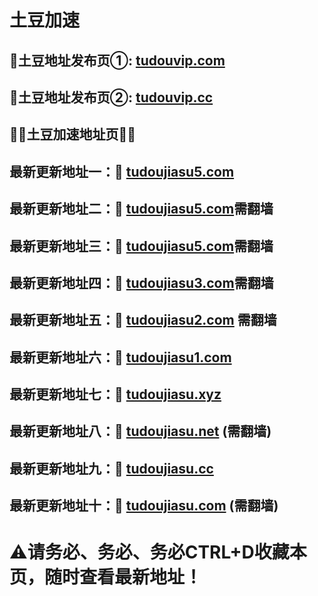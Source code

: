 # 土豆加速

</div>
</div>
</div>
</div>
</div>
<h2>🚀土豆地址发布页①: <a href="https://tudouvip.com">tudouvip.com</a></h2>
<h2>🚀土豆地址发布页②: <a href="https://tudouvip.cc">tudouvip.cc</a></h2>
  
  <h2>💎💎土豆加速地址页💎💎</h2>
  <h2>最新更新地址一：🚀 <a href="https://tudoujiasu7.com/">tudoujiasu5.com</a> </h2>
  <h2>最新更新地址二：🚀 <a href="https://tudoujiasu6.com/">tudoujiasu5.com</a>需翻墙 </h2>
  <h2>最新更新地址三：🚀 <a href="https://tudoujiasu5.com/">tudoujiasu5.com</a>需翻墙 </h2>
  <h2>最新更新地址四：🚀 <a href="https://tudoujiasu3.com/">tudoujiasu3.com</a>需翻墙 </h2>
  <h2>最新更新地址五：🚀 <a href="https://tudoujiasu2.com/">tudoujiasu2.com</a> 需翻墙</h2>	
  <h2>最新更新地址六：🚀 <a href="https://tudoujiasu1.com/">tudoujiasu1.com</a> </h2>
  <h2>最新更新地址七：🚀 <a href="https://tudoujiasu.xyz/">tudoujiasu.xyz</a> </h2>	
  <h2>最新更新地址八：🚀 <a href="https://tudoujiasu.net/">tudoujiasu.net</a> (需翻墙)</h2>
  <h2>最新更新地址九：🚀 <a href="https://tudoujiasu.cc/">tudoujiasu.cc</a> </h2>
  <h2>最新更新地址十：🚀 <a href="https://tudoujiasu.com/">tudoujiasu.com</a>  (需翻墙)</h2>
  
 # ⚠请务必、务必、务必CTRL+D收藏本页，随时查看最新地址！
